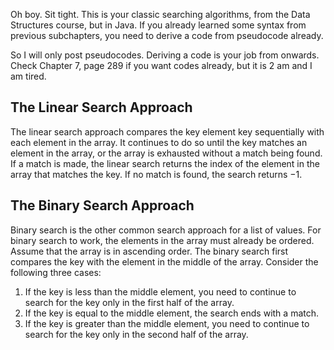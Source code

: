 Oh boy. Sit tight. This is your classic searching algorithms, from the Data Structures course, but in Java. If you already learned some syntax from previous subchapters, you need to derive a code from pseudocode already.

So I will only post pseudocodes. Deriving a code is your job from onwards. Check Chapter 7, page 289 if you want codes already, but it is 2 am and I am tired.

## The Linear Search Approach
The linear search approach compares the key element key sequentially with each element in the array. It continues to do so until the key matches an element in the array, or the array is
exhausted without a match being found. If a match is made, the linear search returns the index of the element in the array that matches the key. If no match is found, the search returns −1. 
## The Binary Search Approach
Binary search is the other common search approach for a list of values. For binary search to work, the elements in the array must already be ordered. Assume that the array is in ascending order. The binary search first compares the key with the element in the middle of the array.
Consider the following three cases:
1. If the key is less than the middle element, you need to continue to search for the key
only in the first half of the array.
2. If the key is equal to the middle element, the search ends with a match.
3. If the key is greater than the middle element, you need to continue to search for the key only in the second half of the array.